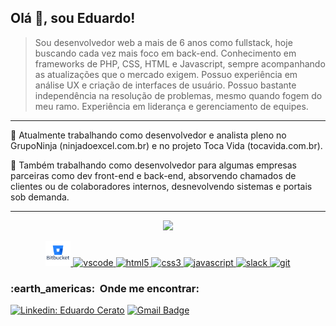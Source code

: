 ## Olá 👋, sou <strong>Eduardo!</strong>

> Sou desenvolvedor web a mais de 6 anos como fullstack, hoje buscando cada vez mais foco em back-end.
> Conhecimento em frameworks de PHP, CSS, HTML e Javascript, sempre acompanhando as atualizações que o mercado exigem.
> Possuo experiência em análise UX e criação de interfaces de usuário.
> Possuo bastante independência na resolução de problemas, mesmo quando fogem do meu ramo.
> Experiência em liderança e gerenciamento de equipes.

----

🔭 Atualmente trabalhando como desenvolvedor e analista pleno no GrupoNinja (ninjadoexcel.com.br) e no projeto Toca Vida (tocavida.com.br).

🔭 Também trabalhando como desenvolvedor para algumas empresas parceiras como dev front-end e back-end, absorvendo chamados de clientes ou de colaboradores internos, desnevolvendo sistemas e portais sob demanda.

----
<div align="center">
  <img height="180em" src="https://github-readme-stats.vercel.app/api?username=VanessaSwerts&theme=dracula&show_icons=true" />
</div>

  <p align="center">
   <a href="https://bitbucket.com/">
    <img src="https://raw.githubusercontent.com/devicons/devicon/v2.14.0/icons/bitbucket/bitbucket-original-wordmark.svg" alt="vscode" width="40" height="40"/>
   </a>
   <a href="https://code.visualstudio.com/">
      <img src="https://cdn.jsdelivr.net/gh/devicons/devicon/icons/vscode/vscode-original.svg" alt="vscode" width="40" height="40"/>
   </a>
   <a href="https://developer.mozilla.org/pt-BR/docs/Web/HTML">
      <img src="https://cdn.jsdelivr.net/gh/devicons/devicon/icons/html5/html5-plain.svg" alt="html5" width="40" height="40"/>
   </a>
   <a href="https://developer.mozilla.org/pt-BR/docs/Web/CSS">
      <img src="https://cdn.jsdelivr.net/gh/devicons/devicon/icons/css3/css3-plain.svg" alt="css3" width="40" height="40"/>
   </a>
   <a href="https://developer.mozilla.org/en-US/docs/Web/JavaScript">
      <img src="https://cdn.jsdelivr.net/gh/devicons/devicon/icons/javascript/javascript-original.svg" alt="javascript" width="40" height="40"/>
   </a>
   <a href="https://www.slack.com">
      <img src="https://cdn.jsdelivr.net/gh/devicons/devicon/icons/slack/slack-original.svg" alt="slack" width="40" height="40"/>
   </a>
   <a href="https://git-scm.com/">
      <img src="https://cdn.jsdelivr.net/gh/devicons/devicon/icons/git/git-original.svg" alt="git" width="40" height="40"/>
   </a>
</p>

<h3> :earth_americas: &nbsp;Onde me encontrar: </h3> 

[![Linkedin: Eduardo Cerato](https://img.shields.io/badge/-USERNAME-blue?style=flat-square&logo=Linkedin&logoColor=white&link=https://www.linkedin.com/in/eduardo-cerato/)](https://www.linkedin.com/in/eduardo-cerato/)
[![Gmail Badge](https://img.shields.io/badge/-eduardol_luis@hotmail.com-006bed?style=flat-square&logo=Gmail&logoColor=white&link=mailto:eduardol_luis@hotmail.com)](mailto:eduardol_luis@hotmail.com)
